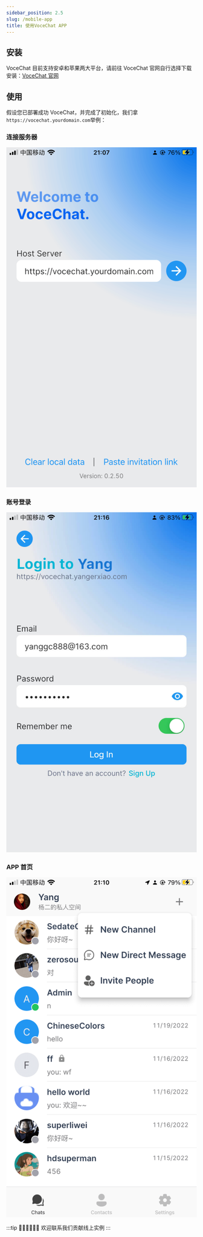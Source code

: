 ```yaml
---
sidebar_position: 2.5
slug: /mobile-app
title: 使用VoceChat APP
---
```


## 安装

VoceChat 目前支持安卓和苹果两大平台，请前往 VoceChat 官网自行选择下载安装：[VoceChat 官网](https://voce.chat/#download)

## 使用

假设您已部署成功 VoceChat，并完成了初始化，我们拿 `https://vocechat.yourdomain.com`举例：

### 连接服务器

![连接自部署服务器](image/app.connect.png)

### 账号登录

![账号登录](image/app.login.jpg)

### APP 首页

![APP首页](image/app.home.png)

:::tip 👏🏻👏🏻👏🏻
欢迎联系我们贡献线上实例
:::
